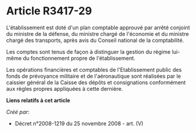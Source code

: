 # Article R3417-29

L'établissement est doté d'un plan comptable approuvé par arrêté conjoint du ministre de la défense, du ministre chargé de
l'économie et du ministre chargé des transports, après avis du Conseil national de la comptabilité.

Les comptes sont tenus de façon à distinguer la gestion du régime lui-même du fonctionnement propre de l'établissement.

Les opérations financières et comptables de l'Etablissement public des fonds de prévoyance militaire et de l'aéronautique
sont réalisées par le caissier général de la Caisse des dépôts et consignations conformément aux règles propres appliquées à
cette dernière.

**Liens relatifs à cet article**

_Créé par_:

  - Décret n°2008-1219 du 25 novembre 2008 - art. (V)
